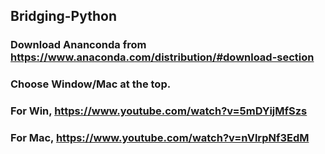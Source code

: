 ## Bridging-Python
### Download Ananconda from https://www.anaconda.com/distribution/#download-section
### Choose Window/Mac at the top.
### For Win, https://www.youtube.com/watch?v=5mDYijMfSzs
### For Mac, https://www.youtube.com/watch?v=nVlrpNf3EdM
